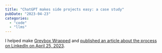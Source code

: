 ```yaml
---
title: "ChatGPT makes side projects easy: a case study"
pubDate: "2023-04-23"
categories:
  - "code"
  - "llms"
---
```


I helped make [Greybox Wrapped](https://github.com/PiechZ/greybox_wrapped) and [published an article about the process on LinkedIn on April 25, 2023](https://www.linkedin.com/pulse/chatgpt-makes-side-projects-easy-case-study-simon-podhajsky).
